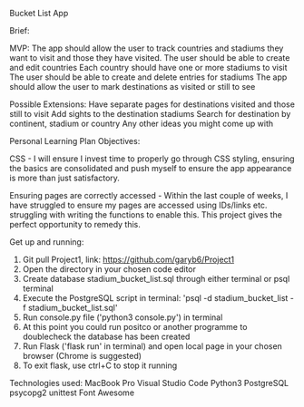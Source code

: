 Bucket List App

Brief:

MVP:
The app should allow the user to track countries and stadiums they want to visit and those they have visited.
The user should be able to create and edit countries
Each country should have one or more stadiums to visit
The user should be able to create and delete entries for stadiums
The app should allow the user to mark destinations as visited or still to see

Possible Extensions:
Have separate pages for destinations visited and those still to visit
Add sights to the destination stadiums 
Search for destination by continent, stadium or country
Any other ideas you might come up with

Personal Learning Plan Objectives:

CSS - I will ensure I invest time to properly go through CSS styling, ensuring the basics are consolidated and push myself to ensure the app appearance is more than just satisfactory. 

Ensuring pages are correctly accessed - Within the last couple of weeks, I have struggled to ensure my pages are accessed using IDs/links etc. struggling with writing the functions to enable this. This project gives the perfect opportunity to remedy this. 

Get up and running:

1. Git pull Project1, link: https://github.com/garyb6/Project1 
2. Open the directory in your chosen code editor
3. Create database stadium_bucket_list.sql through either terminal or psql terminal
4. Execute the PostgreSQL script in terminal: 'psql -d stadium_bucket_list -f stadium_bucket_list.sql'
5. Run console.py file ('python3 console.py') in terminal
6. At this point you could run positco or another programme to doublecheck the database has been created
7. Run Flask ('flask run' in terminal) and open local page in your chosen browser (Chrome is suggested)
8. To exit flask, use ctrl+C to stop it running

Technologies used:
MacBook Pro
Visual Studio Code
Python3
PostgreSQL
psycopg2
unittest
Font Awesome

